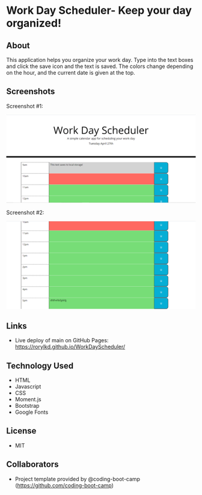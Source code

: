 # Work Day Scheduler- Keep your day organized! 

## About

This application helps you organize your work day. Type into the text boxes and click the save icon and the text is saved. The colors change depending on the hour, and the current date is given at the top. 


## Screenshots

Screenshot #1:

![Screenshot #1:](WDSScreenshot1.png)

Screenshot #2:

![Screenshot #2](WDSScreenshot2.png)


## Links

- Live deploy of main on GitHub Pages:  https://rorylkd.github.io/WorkDayScheduler/


## Technology Used

- HTML
- Javascript
- CSS
- Moment.js
- Bootstrap
- Google Fonts

## License

- MIT

## Collaborators

- Project template provided by @coding-boot-camp (https://github.com/coding-boot-camp)
